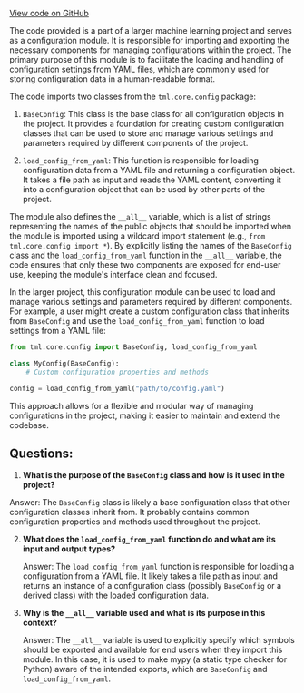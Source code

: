 [View code on GitHub](https://github.com/twitter/the-algorithm-ml/blob/master/core/config/__init__.py)

The code provided is a part of a larger machine learning project and serves as a configuration module. It is responsible for importing and exporting the necessary components for managing configurations within the project. The primary purpose of this module is to facilitate the loading and handling of configuration settings from YAML files, which are commonly used for storing configuration data in a human-readable format.

The code imports two classes from the `tml.core.config` package:

1. `BaseConfig`: This class is the base class for all configuration objects in the project. It provides a foundation for creating custom configuration classes that can be used to store and manage various settings and parameters required by different components of the project.

2. `load_config_from_yaml`: This function is responsible for loading configuration data from a YAML file and returning a configuration object. It takes a file path as input and reads the YAML content, converting it into a configuration object that can be used by other parts of the project.

The module also defines the `__all__` variable, which is a list of strings representing the names of the public objects that should be imported when the module is imported using a wildcard import statement (e.g., `from tml.core.config import *`). By explicitly listing the names of the `BaseConfig` class and the `load_config_from_yaml` function in the `__all__` variable, the code ensures that only these two components are exposed for end-user use, keeping the module's interface clean and focused.

In the larger project, this configuration module can be used to load and manage various settings and parameters required by different components. For example, a user might create a custom configuration class that inherits from `BaseConfig` and use the `load_config_from_yaml` function to load settings from a YAML file:

```python
from tml.core.config import BaseConfig, load_config_from_yaml

class MyConfig(BaseConfig):
    # Custom configuration properties and methods

config = load_config_from_yaml("path/to/config.yaml")
```

This approach allows for a flexible and modular way of managing configurations in the project, making it easier to maintain and extend the codebase.
## Questions: 
 1. **What is the purpose of the `BaseConfig` class and how is it used in the project?**

   Answer: The `BaseConfig` class is likely a base configuration class that other configuration classes inherit from. It probably contains common configuration properties and methods used throughout the project.

2. **What does the `load_config_from_yaml` function do and what are its input and output types?**

   Answer: The `load_config_from_yaml` function is responsible for loading a configuration from a YAML file. It likely takes a file path as input and returns an instance of a configuration class (possibly `BaseConfig` or a derived class) with the loaded configuration data.

3. **Why is the `__all__` variable used and what is its purpose in this context?**

   Answer: The `__all__` variable is used to explicitly specify which symbols should be exported and available for end users when they import this module. In this case, it is used to make mypy (a static type checker for Python) aware of the intended exports, which are `BaseConfig` and `load_config_from_yaml`.